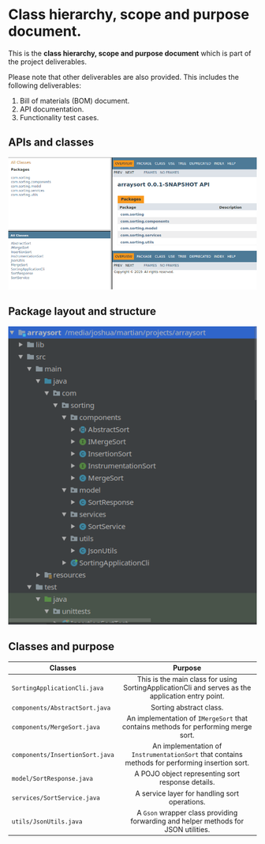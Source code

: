 Class hierarchy, scope and purpose document.
============================================

This is the __class hierarchy, scope and purpose document__ which is part of the project deliverables.

Please note that other deliverables are also provided. This includes the following deliverables:

1. Bill of materials (BOM) document.
1. API documentation.
1. Functionality test cases.

## APIs and classes

![Alt text][api_image]

## Package layout and structure

![Alt text][packagelayout]


## Classes and purpose

| Classes        | Purpose           |
| ------------- |:-------------:|
|`SortingApplicationCli.java`|This is the main class for using SortingApplicationCli and serves as the application entry point.
| `components/AbstractSort.java`      | Sorting abstract class. | $1600 |
| `components/MergeSort.java`      | An implementation of `IMergeSort` that contains methods for performing merge sort.      |   $12 |
| `components/InsertionSort.java` | An implementation of `InstrumentationSort` that contains methods for performing insertion sort.      |    $1 |
|`model/SortResponse.java`|A POJO object representing sort response details.
|`services/SortService.java`|A service layer for handling sort operations.
|`utils/JsonUtils.java`|A `Gson` wrapper class providing forwarding and helper methods for JSON utilities.




[packagelayout]: package_layout.png "Logo Title Text 2"

[api_image]: api_documentation.png "Logo Title Text 2"